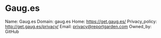 
# Gaug.es

Name: Gaug.es
Domain: gaug.es
Home: https://get.gaug.es/
Privacy_policy: http://get.gaug.es/privacy/
Email: privacy@reportgarden.com
Owned_by: GitHub
